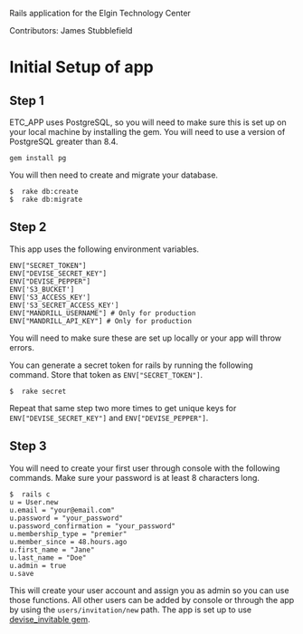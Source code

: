 Rails application for the Elgin Technology Center

Contributors: James Stubblefield

# Initial Setup of app

## Step 1

ETC_APP uses PostgreSQL, so you will need to make sure this is set up on your local machine by installing the gem.  You will need to use a version of PostgreSQL greater than 8.4.

    gem install pg

You will then need to create and migrate your database.

    $  rake db:create
    $  rake db:migrate

## Step 2

This app uses the following environment variables.

    ENV["SECRET_TOKEN"]
    ENV["DEVISE_SECRET_KEY"]
    ENV["DEVISE_PEPPER"]
    ENV['S3_BUCKET']
    ENV['S3_ACCESS_KEY']
    ENV['S3_SECRET_ACCESS_KEY']
    ENV["MANDRILL_USERNAME"] # Only for production
    ENV["MANDRILL_API_KEY"] # Only for production

You will need to make sure these are set up locally or your app will throw errors.

You can generate a secret token for rails by running the following command.  Store that token as `ENV["SECRET_TOKEN"]`.

    $  rake secret

Repeat that same step two more times to get unique keys for `ENV["DEVISE_SECRET_KEY"]` and `ENV["DEVISE_PEPPER"]`.

## Step 3

You will need to create your first user through console with the following commands.  Make sure your password is at least 8 characters long.

    $  rails c
    u = User.new
    u.email = "your@email.com"
    u.password = "your_password"
    u.password_confirmation = "your_password"
    u.membership_type = "premier"
    u.member_since = 48.hours.ago
    u.first_name = "Jane"
    u.last_name = "Doe"
    u.admin = true
    u.save

This will create your user account and assign you as admin so you can use those functions.  All other users can be added by console or through the app by using the `users/invitation/new` path.  The app is set up to use [devise_invitable gem](https://github.com/scambra/devise_invitable).